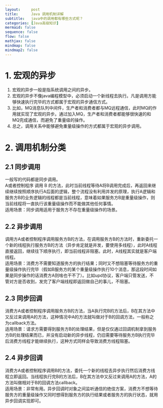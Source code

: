 ```yaml
---
layout:     post
title:      Java 调用机制详解
subtitle:   java中的调用都有哪些方式呢？
categories: [Java高级知识]
mermaid: false
sequence: false
flow: false
mathjax: false
mindmap: false
mindmap2: false
---
```


# 1. 宏观的异步
1.  宏观的异步一般是指系统调用之间的异步。  
2.  宏观的异步不像java编程模型中，必须启动一个新线程去执行。凡是调用方能够快速执行完毕的方式都属于宏观的异步通信方式。  
3.  比如，MQ消息队列中间件，生产者和消费者都与MQ远程通信，此时MQ的作用就实现了宏观的异步。通过加入MQ，生产者和消费者都能够很快速的和MQ完成通信，而避免了重量级的操作。  
4.  总之，调用关系中能够避免重量级操作的方式都属于宏观的异步调用。  

# 2. 调用机制分类
## 2.1 同步调用
一般写的代码都是同步调用。  
A或者控制程序 调用 B 的方法，此时当前线程等待A将B调用完成后，再返回来继续继续按照顺序执行A后面的逻辑，整个流程没有利用并发的原理，执行A逻辑和服务方B的业务逻辑的线程都是当前线程，意味着如果服务方B是重量级操作，则当前线程将一直执行该重量级操作而不能做其他任何事情。  
适用场景：同步调用适用于服务方不存在重量级操作的场景。  

## 2.2 异步调用
调用方A或者控制程序调用服务方B的方法，在调用服务方B的方法时，重新委托一个新的线程执行服务方B的方法（异步肯定就是并发，要使用多线程），此时A线程直接返回，继续往下顺序执行，即当前线程非阻塞。此时，A线程其实就是客户端线程。  
适用场景：消费方不需要知道服务方的执行结果；同时又不想阻塞等待服务方的重量级操作执行完毕（假如B服务方的某个重量级操作执行10个消息，那这段时间如果是同步操作的话消费方A则啥也干不了）。比如upd协议，客户端只管发送，不管对方是否收到，发完了客户端线程即返回做自己的事儿，不阻塞。  

## 2.3 同步回调
消费方A或者控制程序调用服务方B的方法，当A执行完B的方法后，B在其方法中又反过来调用A的方法，这种情况中A的方法就叫做对于B的回调方法，一般称之为callback方法。  
适用场景：请求方需要得到服务方B的处理结果，但是仅仅通过回调机制拿到服务方B的处理结果而已，并没有启动新的异步线程，仍旧需要等待服务方B执行完毕后消费方线程才能继续执行，这种方式同样会导致消费方线程阻塞。  

## 2.4 异步回调
消费方A或者控制程序调用B的方法，委托一个新的线程去异步执行然后消费方线程立即返回。当线程执行完B的方法后，B在其方法中又反过来调用A的方法，A的方法叫做相对于B的回调方法callback。  
适用场景：非常有用。异步回调时对象之间监听通信的绝佳方案，消费方不想等待服务方的重量级操作又同时想得到服务方的执行结果或者服务方的执行状态，就用异步回调实现即可。  